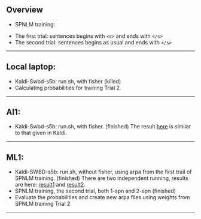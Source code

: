## Overview
 * SPNLM training:
  - The first trial: sentences begins with `<s>` and ends with `</s>`
  - The second trial: sentences begins as usual and ends with `</s>`

---

## Local laptop:
 * Kaldi-Swbd-s5b: run.sh, with fisher (killed) 
 * Calculating probabilities for training Trial 2. 

---

## AI1:
 * Kaldi-Swbd-s5b: run.sh, with fisher. (finished) The result <a href='Results/swbd_run'>here</a> is similar to that given in Kaldi. 
    
---

## ML1:
 * Kaldi-SWBD-s5b: run.sh, without fisher, using arpa from the first trail of SPNLM training. (finished) There are two independent running, results are here: <a href='Results/training_trial1_r1'>result1</a> and  <a href='Results/training_trial1_r2'>result2</a>.
 * SPNLM training, the second trial, both 1-spn and 2-spn (finished)
 * Evaluate the probabilities and create new arpa files using weights from SPNLM training Trial 2
 
---
